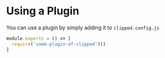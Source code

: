 # Using a Plugin

You can use a plugin by simply adding it to `clipped.config.js`

```js
module.exports = () => [
  require('some-plugin-of-clipped')()
]
```
